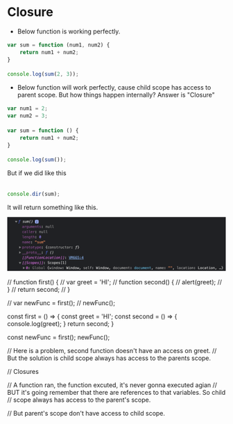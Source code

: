 # Closure

- Below function is working perfectly.

```js
var sum = function (num1, num2) {
    return num1 + num2;
}

console.log(sum(2, 3));
```

- Below function will work perfectly, cause child scope has access to parent scope. But how things happen internally? Answer is "Closure"

```js
var num1 = 2;
var num2 = 3;

var sum = function () {
    return num1 + num2;
}

console.log(sum());
```

But if we did like this

```js

console.dir(sum);
```

It will return something like this.

![Closure-Scope](../images/closure.png?raw=true "Service to Service Architecture")


// function first() {
//     var greet = 'HI';
//     function second() {
//         alert(greet);
//     }
//     return second;
// }

// var newFunc = first();
// newFunc();

const first = () =>  {
    const greet = 'HI';
    const second = () => {
        console.log(greet);
    }
    return second;
}


const newFunc = first();
newFunc();

// Here is a problem, second function doesn't have an access on greet. 
// But the solution is child scope always has access to the parents scope. 

// Closures 

// A function ran, the function excuted, it's never gonna executed agian
// BUT it's going remember that there are references to that variables. So child
// scope always has access to the parent's scope. 

// But parent's scope don't have access to child scope.

